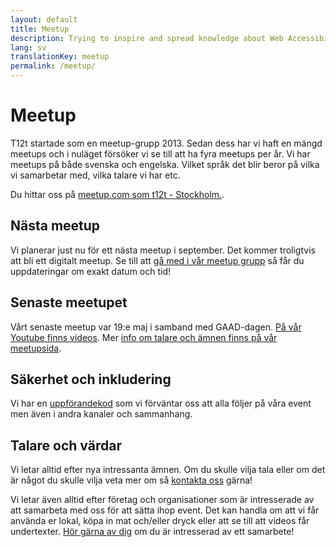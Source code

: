```yaml
---
layout: default
title: Meetup
description: Trying to inspire and spread knowledge about Web Accessibility
lang: sv
translationKey: meetup
permalink: /meetup/
---
```


# Meetup

T12t startade som en meetup-grupp 2013. Sedan dess har vi haft en mängd meetups och i nuläget försöker vi se till att ha fyra meetups per år. Vi har meetups på både svenska och engelska. Vilket språk det blir beror på vilka vi samarbetar med, vilka talare vi har etc.

Du hittar oss på [meetup.com som t12t - Stockholm.](https://www.meetup.com/t12t-Stockholm).

## Nästa meetup

Vi planerar just nu för ett nästa meetup i september. Det kommer troligtvis att bli ett digitalt meetup. Se till att [gå med i vår meetup grupp](https://www.meetup.com/t12t-Stockholm) så får du uppdateringar om exakt datum och tid!

## Senaste meetupet

Vårt senaste meetup var 19:e maj i samband med GAAD-dagen. [På vår Youtube finns videos](https://www.youtube.com/watch?v=AJi0lqpHqZw). Mer [info om talare och ämnen finns på vår meetupsida](https://www.meetup.com/t12t-Stockholm/events/270587932/).

## Säkerhet och inkludering

Vi har en [uppförandekod](/uppforandekod/) som vi förväntar oss att alla följer på våra event men även i andra kanaler och sammanhang.

## Talare och värdar

Vi letar alltid efter nya intressanta ämnen. Om du skulle vilja tala eller om det är något du skulle vilja veta mer om så [kontakta oss](/kontakt/) gärna!

Vi letar även alltid efter företag och organisationer som är intresserade av att samarbeta med oss för att sätta ihop event. Det kan handla om att vi får använda er lokal, köpa in mat och/eller dryck eller att se till att videos får undertexter. [Hör gärna av dig](/kontakt/) om du är intresserad av ett samarbete!
